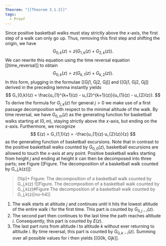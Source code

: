 ```yaml
---
Theorem: "[[Theorem 3.1.3]]"
tags:
  - Proof
---
```


Since positive basketball walks must stay strictly above the $x$-axis, the first step of a walk can only go up.
Thus, removing this first step and shifting the origin, we have
$$
G_{0,k}(z) = z(G_{1,k}(z) + G_{2,k}(z)).
$$
We can rewrite this equation using the time reversal equation [[time_reversal]] to obtain
$$
G_{0,k}(z) = z(G_{k,1}(z) + G_{k,2}(z)).
$$
In this form, plugging in the formulae [[Gj1, Gj2, Gj]] and [[Gj1, Gj2, Gj]] derived in the preceding lemma instantly yields 
$$
G_{0,k}(z) = \frac{u_{1}^{k+1}(z) - u_{2}^{k+1}(z)}{u_{1}(z) - u_{2}(z)}.
$$
To derive the formula for $G_{j,k}(z)$ for general $j > 0$ we make use of a first passage decomposition with respect to the minimal altitude of the walk. 
By time reversal, we have $G_{0,m}(z)$ as the generating function for basketball walks starting at $(0,m)$, staying strictly above the $x$-axis, but ending on the $x$-axis.
Furthermore, we recognize
$$
E(z) = G_{1,1}(z) = -\frac{u_{1}(z) u_{2}(z)}{z}
$$ 
as the generating function of basketball excursions. Note that in contrast to the positive basketball walks counted by $G_{0,0}(z)$, basketball excursions are allowed to touch the $x$-axis at any point. 
Positive basketball walks starting from height $j$ and ending at height $k$ can then be decomposed into three parts; see Figure [[Figure. The decomposition of a basketball walk counted by G_j,k(z)]]:

> [!tip]+ Figure: The decomposition of a basketball walk counted by G_j,k(z)
> ![[Figure. The decomposition of a basketball walk counted by G_j,k(z)#Figure The decomposition of a basketball walk counted by G_j,k(z)|no-h4]]

1. The walk starts at altitude $j$ and continues until it hits the lowest altitude of the entire walk $i$ for the first time. This part is counted by $G_{0,j-i}(z)$.
2. The second part then continues to the last time the path reaches altitude $i$. Consequently, this part is counted by $E(z)$.
3. The last part runs from altitude $i$ to altitude $k$ without ever returning to altitude $i$. By time reversal, this part is counted by $G_{0,k-i}(z)$.
Summing over all possible values for $i$ then yields [[G0k, Gjk]].
